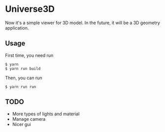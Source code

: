 Universe3D
===
Now it's a simple viewer for 3D model. In the future, it will be a 3D geometry application.

## Usage
First time, you need run
```
$ yarn
$ yarn run build
```

Then, you can run
```
$ yarn run run
```

## TODO
- More types of lights and material
- Manage camera
- Nicer gui
